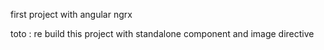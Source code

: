 first project with angular ngrx

toto : re build this project with standalone component and image directive  

